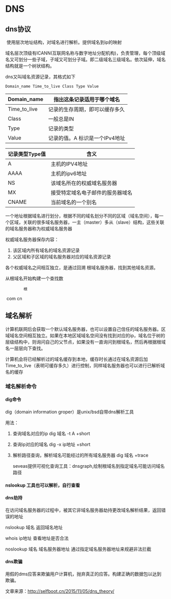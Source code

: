 # DNS

## dns协议

​	使用层次地址结构，对域名进行解析。提供域名到ip的映射

域名层次顶级有ICANN(互联网名称与数字地址分配机构)，负责管理，每个顶级域名又可划分一些子域，子域又可划分子域。即二级域名三级域名。依次延伸，域名结构就是一个树状结构。

dns又叫域名资源记录，其格式如下

```
Domain_name Time_to_live Class Type Value
```

| Domain_name  | 指出这条记录适用于哪个域名     |
| ------------ | ------------------------------ |
| Time_to_live | 记录的生存周期，即可以缓存多久 |
| Class        | 一般总是IN                     |
| Type         | 记录的类型                     |
| Value        | 记录的值。A 标识是一个IPv4地址 |

| 记录类型Type值 | 含义                             |
| -------------- | -------------------------------- |
| A              | 主机的IPV4地址                   |
| AAAA           | 主机的ipv6地址                   |
| NS             | 该域名所在的权威域名服务器       |
| MX             | 接受特定域名电子邮件的服务器域名 |
| CNAME          | 当前域名的一个别名               |

一个地址根据域名进行划分，根据不同的域名划分不同的区域（域名空间），每一个区域，关联的很多域名服务器，一主（master）多从（slave）结构，这些关联的域名服务器称为权威域名服务器

权威域名服务器保存内容：

1. 该区域内所有域名的域名资源记录
2. 父区域和子区域的域名服务器对应的域名资源记录

各个权威域名之间相互独立，是通过回溯 根域名服务器，找到其他域名资源。

从根域名开始构建一个查找数

 			根

​	com				cn

## 域名解析

​		计算机联网后会获取一个默认域名服务器，也可以设置自己信任的域名服务器。区域域名空间相互独立。如果在本地区域域名空间没有找到对应的ip，域名位于树的层级结构中，则询问自己的父节点，如果没有一直询问到根域名，然后再根据根域名一层层向下查找。

​	计算机会将已经解析过的域名缓存到本地，缓存时长通过在域名资源后加Time_to_live（表明可缓存多久）进行控制，同样域名服务器也可以进行已解析域名的缓存

### 域名解析命令

#### dig命令

dig（domain information groper）是unix/bsd自带dns解析工具

用法：

1. 查询域名对应的ip       dig 域名 -t A +short

2. 查询ip对应的域名  dig -x ip地址 +short  

3. 解析路径查询，解析域名可能经过的所有域名服务器    dig 域名  +trace

   seveas提供可视化查询工具：dnsgraph,绘制根域名到指定域名可能访问域名路径

   

   
#### nslookup 工具也可以解析，自行查看

#### dns劫持

   在访问域名服务器的过程中，被其它非域名服务器劫持更改域名解析结果，返回错误的地址

   nslookup 域名  返回域名地址

   whois ip地址   查看地址是否合法

   noslookup 域名  域名服务器地址   通过指定域名服务器地址来规避非法拦截

####    dns欺骗

用假的dms应答来欺骗用户计算机，抛弃真正的应答。构建正确的数据包以达到欺骗。

   

   



文章来源：http://selfboot.cn/2015/11/05/dns_theory/

